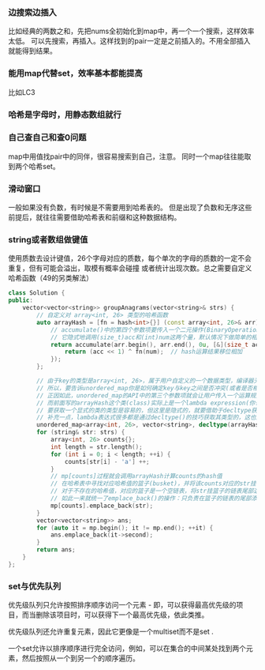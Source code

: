 ### 边搜索边插入
比如经典的两数之和，先把nums全初始化到map中，再一个一个搜索，这样效率太低。
可以先搜索，再插入。这样找到的pair一定是之前插入的。不用全部插入就能得到结果。

### 能用map代替set，效率基本都能提高
比如LC3

### 哈希是字母时，用静态数组就行

### 自己查自己和查0问题
map中用值找pair中的同伴，很容易搜索到自己，注意。
同时一个map往往能取到两个哈希set。

### 滑动窗口
一般如果没有负数，有时候是不需要用到哈希表的。
但是出现了负数和无序这些前提后，就往往需要借助哈希表和前缀和这种数据结构。



### string或者数组做键值
使用质数去设计键值，26个字母对应的质数，每个单次的字母的质数的一定不会重复，但有可能会溢出，取模有概率会碰撞
或者统计出现次数。总之需要自定义哈希函数（49的另类解法）
```cpp
class Solution {
public:
    vector<vector<string>> groupAnagrams(vector<string>& strs) {
        // 自定义对 array<int, 26> 类型的哈希函数
        auto arrayHash = [fn = hash<int>{}] (const array<int, 26>& arr) -> size_t {
            // accumulate()中的第四个参数项要传入一个二元操作(BinaryOperation)规则，告诉它如何将当前元素与累积量做操作。
            // 它隐式地调用(size_t)acc和(int)num这两个量，默认情况下做简单的相加运算。
            return accumulate(arr.begin(), arr.end(), 0u, [&](size_t acc, int num) {
                return (acc << 1) ^ fn(num);  // hash运算结果移位相加
            });
        };

        // 由于key的类型是array<int, 26>，属于用户自定义的一个数据类型，编译器无法针对用户自定义的数据类型做两个元素是否相等的判断
        // 所以，要告诉unordered_map你是如何确定key与key之间是否冲突(或者是否相等)的。
        // 正因如此，unordered_map的API中的第三个参数项就会让用户传入一个运算规则的函数的类型
        // 而前面写的arrayHash这个类(class)实际上是一个lambda expression(你也可以把它看作是一个仿函数(functor)的类)
        // 要获取一个显式的类的类型是容易的，但这里是隐式的，就要借助于decltype获得arrayHash的type了
        // 补充一点，lambda表达式很多都是通过decltype()的技巧获取其类型的，这也是C++11的重大进步之一
        unordered_map<array<int, 26>, vector<string>, decltype(arrayHash)> mp(0, arrayHash);
        for (string& str: strs) {
            array<int, 26> counts{};
            int length = str.length();
            for (int i = 0; i < length; ++i) {
                counts[str[i] - 'a'] ++;
            }
            // mp[counts]过程就会调用arrayHash计算counts的hash值
            // 在哈希表中寻找对应哈希值的篮子(busket)，并将该counts对应的str挂在对应篮子的链表尾部
            // 对于不存在的哈希值，对应的篮子是一个空链表，将str挂篮子的链表尾部这一操作仍然不变，
            // 如此一来就统一了emplace_back()的操作：只负责在篮子的链表的尾部添加string
            mp[counts].emplace_back(str);
        }
        vector<vector<string>> ans;
        for (auto it = mp.begin(); it != mp.end(); ++it) {
            ans.emplace_back(it->second);
        }
        return ans;
    }
};

```


### set与优先队列
优先级队列只允许按照排序顺序访问一个元素 - 即，可以获得最高优先级的项目，而当删除该项目时，可以获得下一个最高优先级，依此类推。

优先级队列还允许重复元素，因此它更像是一个multiset而不是set .

一个set允许以排序顺序进行完全访问，例如，可以在集合的中间某处找到两个元素，然后按照从一个到另一个的顺序遍历。